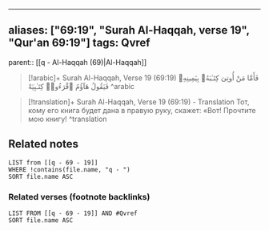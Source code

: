 
---
aliases: ["69:19", "Surah Al-Haqqah, verse 19", "Qur'an 69:19"]
tags: Qvref
---

parent:: [[q - Al-Haqqah (69)|Al-Haqqah]]

> [!arabic]+ Surah Al-Haqqah, Verse 19 (69:19)
> <span class="quran-arabic">فَأَمَّا مَنْ أُوتِىَ كِتَـٰبَهُۥ بِيَمِينِهِۦ فَيَقُولُ هَآؤُمُ ٱقْرَءُوا۟ كِتَـٰبِيَهْ</span>
^arabic

> [!translation]+ Surah Al-Haqqah, Verse 19 (69:19) - Translation
> Тот, кому его книга будет дана в правую руку, скажет: «Вот! Прочтите мою книгу!
^translation



## Related notes
```dataview
LIST from [[q - 69 - 19]]
WHERE !contains(file.name, "q - ")
SORT file.name ASC
```

### Related verses (footnote backlinks)
```dataview
LIST FROM [[q - 69 - 19]] AND #Qvref
SORT file.name ASC
```

